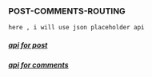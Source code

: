 ### POST-COMMENTS-ROUTING

```
here , i will use json placeholder api 
```
##### [api for post](https://jsonplaceholder.typicode.com/posts)
##### [api for comments](https://jsonplaceholder.typicode.com/comments)
